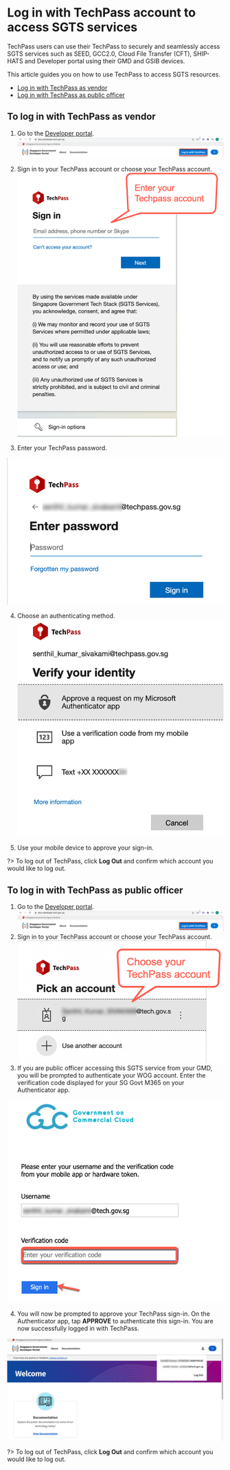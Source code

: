 # Log in with TechPass account to access SGTS services

TechPass users can use their TechPass to securely and seamlessly access SGTS services such as SEED, GCC2.0, Cloud File Transfer (CFT), SHIP-HATS and Developer portal using their GMD and GSIB devices.

This article guides you on how to use TechPass to access SGTS resources.

- [Log in with TechPass as vendor](#to-log-in-with-techpass-as-vendor)
- [Log in with TechPass as public officer](#to-log-in-with-techpass-as-public-officer)

## To log in with TechPass as vendor

1. Go to the [Developer portal](https://docs.developer.tech.gov.sg/).
<kbd>![log-in-with-techpass](assets/images/access-sgts-services-using-techpass/first.png)</kbd>

2.  Sign in to your TechPass account or choose your TechPass account.
<kbd>![sign-in](assets/images/access-sgts-services-using-techpass/vendor-sign-in.png)</kbd>

3.  Enter your TechPass password.

<kbd>![log-in-with-techpass](assets/images/access-sgts-services-using-techpass/vendor-password.png)</kbd>

4. Choose an authenticating method.
<kbd>![log-in-with-techpass](assets/images/access-sgts-services-using-techpass/vendor-choose-auth-method.png)</kbd>

5. Use your mobile device to approve your sign-in.

?> To log out of TechPass, click **Log Out** and confirm which account you would like to log out.

## To log in with TechPass as public officer

1. Go to the [Developer portal](https://docs.developer.tech.gov.sg/).
<kbd>![log-in-with-techpass](assets/images/access-sgts-services-using-techpass/first.png)</kbd>
2. Sign in to your TechPass account or choose your TechPass account.
<kbd>![sign-in](assets/images/access-sgts-services-using-techpass/log-in-with-techpass.png)</kbd>
3. If you are public officer accessing this SGTS service from your GMD, you will be prompted to authenticate your WOG account. Enter the verification code displayed for your SG Govt M365 on your Authenticator app.

<kbd>![verify-wog-for-po](assets/images/access-sgts-services-using-techpass/verification-code-po.png)

4. You will now be prompted to approve your TechPass sign-in. On the Authenticator app, tap **APPROVE** to authenticate this sign-in. You are now successfully logged in with TechPass.

<kbd>![after-po-login](assets/images/access-sgts-services-using-techpass/final.png)</kbd>

?> To log out of TechPass, click **Log Out** and confirm which account you would like to log out.
